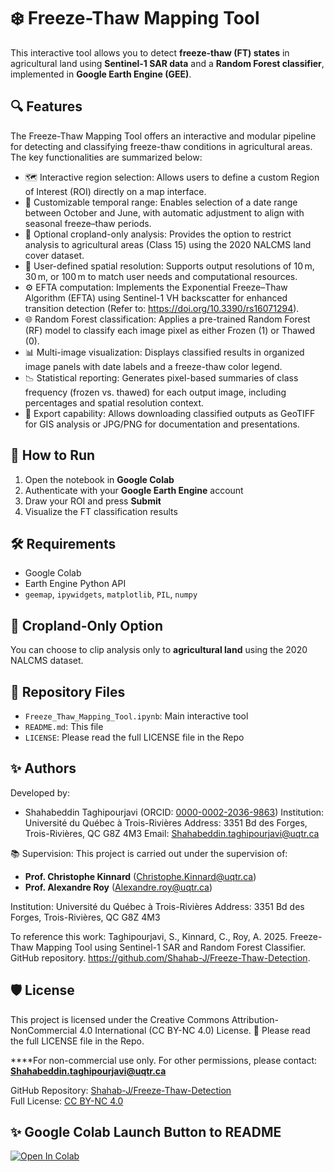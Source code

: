 
# ❄️ Freeze-Thaw Mapping Tool

This interactive tool allows you to detect **freeze-thaw (FT) states** in agricultural land using **Sentinel-1 SAR data** and a **Random Forest classifier**, implemented in **Google Earth Engine (GEE)**.

## 🔍 Features
The Freeze-Thaw Mapping Tool offers an interactive and modular pipeline for detecting and classifying freeze-thaw conditions in agricultural areas. The key functionalities are summarized below:

- 🗺️ Interactive region selection: Allows users to define a custom Region of Interest (ROI) directly on a map interface.
- 📅 Customizable temporal range: Enables selection of a date range between October and June, with automatic adjustment to align with seasonal freeze–thaw periods.
- 🌱 Optional cropland-only analysis: Provides the option to restrict analysis to agricultural areas (Class 15) using the 2020 NALCMS land cover dataset.
- 🧩 User-defined spatial resolution: Supports output resolutions of 10 m, 30 m, or 100 m to match user needs and computational resources.
- ⚙️ EFTA computation: Implements the Exponential Freeze–Thaw Algorithm (EFTA) using Sentinel-1 VH backscatter for enhanced transition detection (Refer to: https://doi.org/10.3390/rs16071294).
- 🌐 Random Forest classification: Applies a pre-trained Random Forest (RF) model to classify each image pixel as either Frozen (1) or Thawed (0).
- 📊 Multi-image visualization: Displays classified results in organized image panels with date labels and a freeze-thaw color legend.
- 📉 Statistical reporting: Generates pixel-based summaries of class frequency (frozen vs. thawed) for each output image, including percentages and spatial resolution context.
- 💾 Export capability: Allows downloading classified outputs as GeoTIFF for GIS analysis or JPG/PNG for documentation and presentations.


## 🚀 How to Run

1. Open the notebook in **Google Colab**
2. Authenticate with your **Google Earth Engine** account
3. Draw your ROI and press **Submit**
4. Visualize the FT classification results

## 🛠 Requirements

- Google Colab
- Earth Engine Python API
- `geemap`, `ipywidgets`, `matplotlib`, `PIL`, `numpy`

## 🌱 Cropland-Only Option

You can choose to clip analysis only to **agricultural land** using the 2020 NALCMS dataset.

## 📁 Repository Files

- `Freeze_Thaw_Mapping_Tool.ipynb`: Main interactive tool
- `README.md`: This file
- `LICENSE`: Please read the full LICENSE file in the Repo

## ✨ Authors
Developed by:
- Shahabeddin Taghipourjavi (ORCID: [0000-0002-2036-9863](https://orcid.org/0000-0002-2036-9863))
Institution: Université du Québec à Trois-Rivières
Address: 3351 Bd des Forges, Trois-Rivières, QC G8Z 4M3
Email: Shahabeddin.taghipourjavi@uqtr.ca

📚 Supervision:
This project is carried out under the supervision of:  
- **Prof. Christophe Kinnard** (Christophe.Kinnard@uqtr.ca)  
- **Prof. Alexandre Roy** (Alexandre.roy@uqtr.ca)

Institution: Université du Québec à Trois-Rivières
Address: 3351 Bd des Forges, Trois-Rivières, QC G8Z 4M3

To reference this work:
Taghipourjavi, S., Kinnard, C., Roy, A. 2025. Freeze-Thaw Mapping Tool using Sentinel-1 SAR and Random Forest Classifier. GitHub repository. https://github.com/Shahab-J/Freeze-Thaw-Detection. 


## 🛡 License
This project is licensed under the Creative Commons Attribution-NonCommercial 4.0 International (CC BY-NC 4.0) License.
🔗 Please read the full LICENSE file in the Repo.

****For non-commercial use only. For other permissions, please contact: **Shahabeddin.taghipourjavi@uqtr.ca**

GitHub Repository: [Shahab-J/Freeze-Thaw-Detection](https://github.com/Shahab-J/Freeze-Thaw-Detection)  
Full License: [CC BY-NC 4.0](https://creativecommons.org/licenses/by-nc/4.0/) 

## ✨ Google Colab Launch Button to README
[![Open In Colab](https://colab.research.google.com/assets/colab-badge.svg)](https://colab.research.google.com/github/Shahab-J/Freeze-Thaw-Detection/blob/main/Freeze_Thaw_Mapping_Tool.ipynb)

